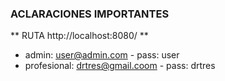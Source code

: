 ### ACLARACIONES IMPORTANTES

** RUTA http://localhost:8080/ **

- admin: user@admin.com - pass: user
- profesional: drtres@gmail.coom - pass: drtres




